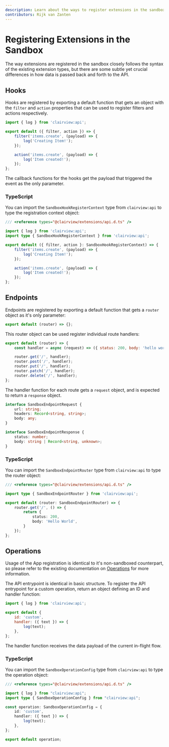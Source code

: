 ```yaml
---
description: Learn about the ways to register extensions in the sandbox
contributors: Rijk van Zanten
---
```


# Registering Extensions in the Sandbox

The way extensions are registered in the sandbox closely follows the syntax of the existing extension types, but there
are some subtle yet crucial differences in how data is passed back and forth to the API.

## Hooks

Hooks are registered by exporting a default function that gets an object with the `filter` and `action` properties that
can be used to register filters and actions respectively.

```js
import { log } from 'clairview:api';

export default ({ filter, action }) => {
	filter('items.create', (payload) => {
		log('Creating Item!');
	});

	action('items.create', (payload) => {
		log('Item created!');
	});
};
```

The callback functions for the hooks get the payload that triggered the event as the only parameter.

### TypeScript

You can import the `SandboxHookRegisterContext` type from `clairview:api` to type the registration context object:

```ts
/// <reference types="@clairview/extensions/api.d.ts" />

import { log } from 'clairview:api';
import type { SandboxHookRegisterContext } from 'clairview:api';

export default ({ filter, action }: SandboxHookRegisterContext) => {
	filter('items.create', (payload) => {
		log('Creating Item!');
	});

	action('items.create', (payload) => {
		log('Item created!');
	});
};
```

## Endpoints

Endpoints are registered by exporting a default function that gets a `router` object as it's only parameter:

```js
export default (router) => {};
```

This router object can be used register individual route handlers:

```js
export default (router) => {
	const handler = async (request) => ({ status: 200, body: 'hello world' });

	router.get('/', handler);
	router.post('/', handler);
	router.put('/', handler);
	router.patch('/', handler);
	router.delete('/', handler);
};
```

The handler function for each route gets a `request` object, and is expected to return a `response` object.

```ts
interface SandboxEndpointRequest {
	url: string;
	headers: Record<string, string>;
	body: any;
}

interface SandboxEndpointResponse {
	status: number;
	body: string | Record<string, unknown>;
}
```

### TypeScript

You can import the `SandboxEndpointRouter` type from `clairview:api` to type the router object:

```ts
/// <reference types="@clairview/extensions/api.d.ts" />

import type { SandboxEndpointRouter } from 'clairview:api';

export default (router: SandboxEndpointRouter) => {
	router.get('/', () => {
		return {
			status: 200,
			body: 'Hello World',
		}
	});
};
```

## Operations

Usage of the App registration is identical to it's non-sandboxed counterpart, so please refer to the existing
documentation on [Operations](/extensions/operations) for more information.

The API entrypoint is identical in basic structure. To register the API entrypoint for a custom operation, return an
object defining an ID and handler function:

```js
import { log } from 'clairview:api';

export default {
	id: 'custom',
	handler: ({ text }) => {
		log(text);
	},
};
```

The handler function receives the data payload of the current in-flight flow.

### TypeScript

You can import the `SandboxOperationConfig` type from `clairview:api` to type the operation object:

```ts
/// <reference types="@clairview/extensions/api.d.ts" />

import { log } from "clairview:api";
import type { SandboxOperationConfig } from "clairview:api";

const operation: SandboxOperationConfig = {
	id: 'custom',
	handler: ({ text }) => {
		log(text);
	},
};

export default operation;
```
